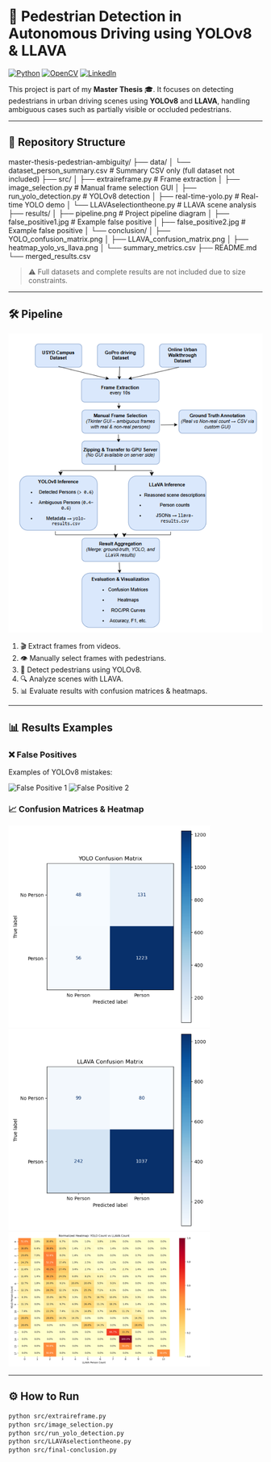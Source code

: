 # 🚶 Pedestrian Detection in Autonomous Driving using YOLOv8 & LLAVA

[![Python](https://img.shields.io/badge/Python-3.10-blue?logo=python)](https://www.python.org/)
[![OpenCV](https://img.shields.io/badge/OpenCV-4.8-blue?logo=opencv)](https://opencv.org/)
[![LinkedIn](https://img.shields.io/badge/LinkedIn-Profile-blue?logo=linkedin)](https://www.linkedin.com/in/serineben/)

This project is part of my **Master Thesis** 🎓. It focuses on detecting pedestrians in urban driving scenes using **YOLOv8** and **LLAVA**, handling ambiguous cases such as partially visible or occluded pedestrians.

---

## 📂 Repository Structure

master-thesis-pedestrian-ambiguity/
├── data/
│ └── dataset_person_summary.csv # Summary CSV only (full dataset not included)
├── src/
│ ├── extraireframe.py # Frame extraction
│ ├── image_selection.py # Manual frame selection GUI
│ ├── run_yolo_detection.py # YOLOv8 detection
│ ├── real-time-yolo.py # Real-time YOLO demo
│ └── LLAVAselectiontheone.py # LLAVA scene analysis
├── results/
│ ├── pipeline.png # Project pipeline diagram
│ ├── false_positive1.jpg # Example false positive
│ ├── false_positive2.jpg # Example false positive
│ └── conclusion/
│ ├── YOLO_confusion_matrix.png
│ ├── LLAVA_confusion_matrix.png
│ ├── heatmap_yolo_vs_llava.png
│ └── summary_metrics.csv
├── README.md
└── merged_results.csv


> ⚠️ Full datasets and complete results are not included due to size constraints.

---

## 🛠 Pipeline

<img src="images/pipeline.png" alt="Pipeline" width="600"/>

1. 🎬 Extract frames from videos.  
2. 👁️ Manually select frames with pedestrians.  
3. 🤖 Detect pedestrians using YOLOv8.  
4. 🔍 Analyze scenes with LLAVA.  
5. 📊 Evaluate results with confusion matrices & heatmaps.

---

## 📊 Results Examples

### ❌ False Positives

Examples of YOLOv8 mistakes:

<img src="images/false_positive1.jpg" alt="False Positive 1" width="400"/>
<img src="iamges/false_positive2.jpg" alt="False Positive 2" width="400"/>

### 📈 Confusion Matrices & Heatmap

<img src="results/conclusion/YOLO_confusion_matrix.png" alt="YOLO Confusion Matrix" width="400"/>
<img src="results/conclusion/LLAVA_confusion_matrix.png" alt="LLAVA Confusion Matrix" width="400"/>
<img src="results/conclusion/heatmap_yolo_vs_llava.png" alt="YOLO vs LLAVA Heatmap" width="400"/>

---

## ⚙ How to Run

```bash
python src/extraireframe.py
python src/image_selection.py
python src/run_yolo_detection.py
python src/LLAVAselectiontheone.py
python src/final-conclusion.py



